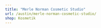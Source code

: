 ```yaml
---
title: "Merle Norman Cosmetic Studio"
url: /austin/merle-norman-cosmetic-studio/
shop: Kosmetik
---
```

